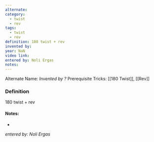 ```yaml
---
alternate: 
category:
  - twist
  - rev
tags:
  - twist
  - rev
definition: 180 twist + rev
invented by: 
year: NaN
video link: 
entered by: Noli Ergas
notes: 
---
```

Alternate Name: 
*Invented by ?*
Prerequisite Tricks: [[180 Twist]], [[Rev]]

### Definition
180 twist + rev


#### Notes:
- 
*entered by: Noli Ergas*
